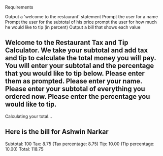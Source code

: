 Requirements

Output a 'welcome to the restaurant' statement
Prompt the user for a name
Prompt the user for the subtotal of his price
prompt the user for how much he would like to tip (in percent)
Output a bill that shows each value

Welcome to the Restaurant Tax and Tip Calculator.
We take your subtotal and add tax and tip to calculate the total money you will pay.
You will enter your subtotal and the percentage that you would like to tip below. Please enter them as prompted.
Please enter your name.
Please enter your subtotal of everything you ordered now.
Please enter the percentage you would like to tip.
---
Calculating your total...

Here is the bill for Ashwin Narkar
---
Subtotal: 	100
Tax: 		8.75 (Tax percentage: 8.75)
Tip: 		10.00 (Tip percentage: 10.00)
Total: 		118.75
